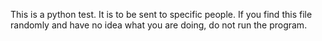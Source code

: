 This is a python test.
It is to be sent to specific people. 
If you find this file randomly and have no idea what you are doing, do not run the program. 
